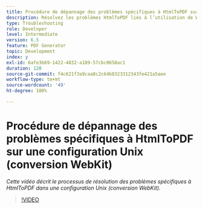 ```yaml
---
title: Procédure de dépannage des problèmes spécifiques à HtmlToPDF sur une configuration Unix (conversion WebKit)
description: Résolvez les problèmes HtmlToPDF liés à l’utilisation de WebKit dans la configuration UNIX.
type: Troubleshooting
role: Developer
level: Intermediate
version: 6.5
feature: PDF Generator
topic: Development
index: y
exl-id: 6afe3b69-1422-4832-a189-57cbc0658ac1
duration: 120
source-git-commit: f4c621f3a9caa8c2c64b8323312343fe421a5aee
workflow-type: tm+mt
source-wordcount: '49'
ht-degree: 100%

---
```


# Procédure de dépannage des problèmes spécifiques à HtmlToPDF sur une configuration Unix (conversion WebKit)

*Cette vidéo décrit le processus de résolution des problèmes spécifiques à HtmlToPDF dans une configuration Unix (conversion WebKit).*

>[!VIDEO](https://video.tv.adobe.com/v/335548?quality=12&learn=on)
